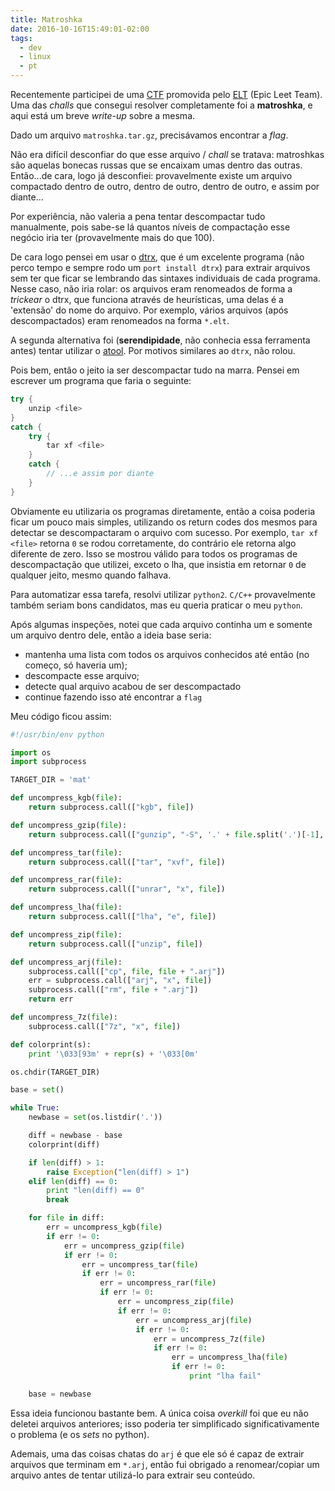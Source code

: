```yaml
---
title: Matroshka
date: 2016-10-16T15:49:01-02:00
tags:
  - dev
  - linux
  - pt
---
```


Recentemente participei de uma
[CTF](https://ctf.tecland.com.br/Pwn2Win/game/scoreboard/) promovida pelo
[ELT](https://ctf-br.org/elt) (Epic Leet Team). Uma das *challs* que consegui
resolver completamente foi a **matroshka**, e aqui está um breve *write-up*
sobre a mesma.

Dado um arquivo `matroshka.tar.gz`, precisávamos encontrar a *flag*.


Não era difícil desconfiar do que esse arquivo / *chall* se tratava: matroshkas
são aquelas bonecas russas que se encaixam umas dentro das outras. Então...de
cara, logo já desconfiei: provavelmente existe um arquivo compactado dentro de
outro, dentro de outro, dentro de outro, e assim por diante...

Por experiência, não valeria a pena tentar descompactar tudo manualmente, pois
sabe-se lá quantos níveis de compactação esse negócio iria ter (provavelmente
mais do que 100).

De cara logo pensei em usar o [dtrx](https://brettcsmith.org/2007/dtrx/), que é
um excelente programa (não perco tempo e sempre rodo um `port install dtrx`)
para extrair arquivos sem ter que ficar se lembrando das sintaxes individuais de
cada programa. Nesse caso, não iria rolar: os arquivos eram renomeados de forma
a *trickear* o dtrx, que funciona através de heurísticas, uma delas é a
'extensão' do nome do arquivo. Por exemplo, vários arquivos (após
descompactados) eram renomeados na forma `*.elt`.

A segunda alternativa foi (**serendipidade**, não conhecia essa ferramenta
antes) tentar utilizar o [atool](http://www.nongnu.org/atool/). Por motivos
similares ao `dtrx`, não rolou.

Pois bem, então o jeito ia ser descompactar tudo na marra. Pensei em escrever um
programa que faria o seguinte:

```cpp
try {
	unzip <file>
}
catch {
	try {
		tar xf <file>
	}
	catch {
		// ...e assim por diante
	}
}
```

Obviamente eu utilizaria os programas diretamente, então a coisa poderia ficar
um pouco mais simples, utilizando os return codes dos mesmos para detectar se
descompactaram o arquivo com sucesso. Por exemplo, `tar xf <file>` retorna `0`
se rodou corretamente, do contrário ele retorna algo diferente de zero. Isso se
mostrou válido para todos os programas de descompactação que utilizei, exceto o
lha, que insistia em retornar `0` de qualquer jeito, mesmo quando falhava.

Para automatizar essa tarefa, resolvi utilizar `python2`. `C/C++` provavelmente
também seriam bons candidatos, mas eu queria praticar o meu `python`.

Após algumas inspeções, notei que cada arquivo continha um e somente um arquivo
dentro dele, então a ideia base seria:

* mantenha uma lista com todos os arquivos conhecidos até então (no começo, só
  haveria um);
* descompacte esse arquivo;
* detecte qual arquivo acabou de ser descompactado
* continue fazendo isso até encontrar a `flag`

Meu código ficou assim:

```python
#!/usr/bin/env python

import os
import subprocess

TARGET_DIR = 'mat'

def uncompress_kgb(file):
    return subprocess.call(["kgb", file])

def uncompress_gzip(file):
    return subprocess.call(["gunzip", "-S", '.' + file.split('.')[-1], file])

def uncompress_tar(file):
    return subprocess.call(["tar", "xvf", file])

def uncompress_rar(file):
    return subprocess.call(["unrar", "x", file])

def uncompress_lha(file):
    return subprocess.call(["lha", "e", file])

def uncompress_zip(file):
    return subprocess.call(["unzip", file])

def uncompress_arj(file):
    subprocess.call(["cp", file, file + ".arj"])
    err = subprocess.call(["arj", "x", file])
    subprocess.call(["rm", file + ".arj"])
    return err

def uncompress_7z(file):
    subprocess.call(["7z", "x", file])

def colorprint(s):
    print '\033[93m' + repr(s) + '\033[0m'

os.chdir(TARGET_DIR)

base = set()

while True:
    newbase = set(os.listdir('.'))

    diff = newbase - base
    colorprint(diff)

    if len(diff) > 1:
        raise Exception("len(diff) > 1")
    elif len(diff) == 0:
        print "len(diff) == 0"
        break

    for file in diff:
        err = uncompress_kgb(file)
        if err != 0:
            err = uncompress_gzip(file)
            if err != 0:
                err = uncompress_tar(file)
                if err != 0:
                    err = uncompress_rar(file)
                    if err != 0:
                        err = uncompress_zip(file)
                        if err != 0:
                            err = uncompress_arj(file)
                            if err != 0:
                                err = uncompress_7z(file)
                                if err != 0:
                                    err = uncompress_lha(file)
                                    if err != 0:
                                        print "lha fail"

    base = newbase
```

Essa ideia funcionou bastante bem. A única coisa *overkill* foi que eu não
deletei arquivos anteriores; isso poderia ter simplificado significativamente o
problema (e os *sets* no python).

Ademais, uma das coisas chatas do `arj` é que ele só é capaz de extrair arquivos
que terminam em `*.arj`, então fui obrigado a renomear/copiar um arquivo antes
de tentar utilizá-lo para extrair seu conteúdo.
